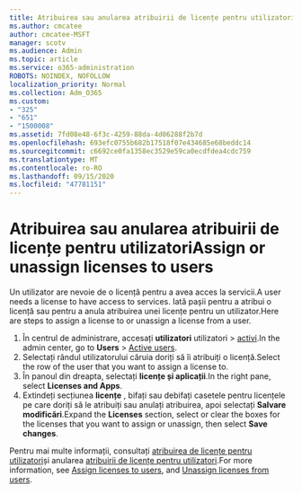 ```yaml
---
title: Atribuirea sau anularea atribuirii de licențe pentru utilizatori
ms.author: cmcatee
author: cmcatee-MSFT
manager: scotv
ms.audience: Admin
ms.topic: article
ms.service: o365-administration
ROBOTS: NOINDEX, NOFOLLOW
localization_priority: Normal
ms.collection: Adm_O365
ms.custom:
- "325"
- "651"
- "1500008"
ms.assetid: 7fd08e48-6f3c-4259-88da-4d06288f2b7d
ms.openlocfilehash: 693efc0755b682b17518f07e434685e68beddc14
ms.sourcegitcommit: c6692ce0fa1358ec3529e59ca0ecdfdea4cdc759
ms.translationtype: MT
ms.contentlocale: ro-RO
ms.lasthandoff: 09/15/2020
ms.locfileid: "47781151"
---
```

# <a name="assign-or-unassign-licenses-to-users"></a><span data-ttu-id="1a6a9-102">Atribuirea sau anularea atribuirii de licențe pentru utilizatori</span><span class="sxs-lookup"><span data-stu-id="1a6a9-102">Assign or unassign licenses to users</span></span>

<span data-ttu-id="1a6a9-103">Un utilizator are nevoie de o licență pentru a avea acces la servicii.</span><span class="sxs-lookup"><span data-stu-id="1a6a9-103">A user needs a license to have access to services.</span></span> <span data-ttu-id="1a6a9-104">Iată pașii pentru a atribui o licență sau pentru a anula atribuirea unei licențe pentru un utilizator.</span><span class="sxs-lookup"><span data-stu-id="1a6a9-104">Here are steps to assign a license to or unassign a license from a user.</span></span>
  
1. <span data-ttu-id="1a6a9-105">În centrul de administrare, accesați **utilizatori** utilizatori \> [activi](https://go.microsoft.com/fwlink/p/?linkid=834822).</span><span class="sxs-lookup"><span data-stu-id="1a6a9-105">In the admin center, go to **Users** \> [Active users](https://go.microsoft.com/fwlink/p/?linkid=834822).</span></span>
2. <span data-ttu-id="1a6a9-106">Selectați rândul utilizatorului căruia doriți să îi atribuiți o licență.</span><span class="sxs-lookup"><span data-stu-id="1a6a9-106">Select the row of the user that you want to assign a license to.</span></span>
3. <span data-ttu-id="1a6a9-107">În panoul din dreapta, selectați **licențe și aplicații**.</span><span class="sxs-lookup"><span data-stu-id="1a6a9-107">In the right pane, select **Licenses and Apps**.</span></span>
4. <span data-ttu-id="1a6a9-108">Extindeți secțiunea **licențe** , bifați sau debifați casetele pentru licențele pe care doriți să le atribuiți sau anulați atribuirea, apoi selectați **Salvare modificări**.</span><span class="sxs-lookup"><span data-stu-id="1a6a9-108">Expand the **Licenses** section, select or clear the boxes for the licenses that you want to assign or unassign, then select **Save changes**.</span></span>

<span data-ttu-id="1a6a9-109">Pentru mai multe informații, consultați [atribuirea de licențe pentru utilizatori](https://docs.microsoft.com/microsoft-365/admin/manage/assign-licenses-to-users)și anularea [atribuirii de licențe pentru utilizatori](https://docs.microsoft.com/microsoft-365/admin/manage/remove-licenses-from-users).</span><span class="sxs-lookup"><span data-stu-id="1a6a9-109">For more information, see [Assign licenses to users](https://docs.microsoft.com/microsoft-365/admin/manage/assign-licenses-to-users), and [Unassign licenses from users](https://docs.microsoft.com/microsoft-365/admin/manage/remove-licenses-from-users).</span></span>